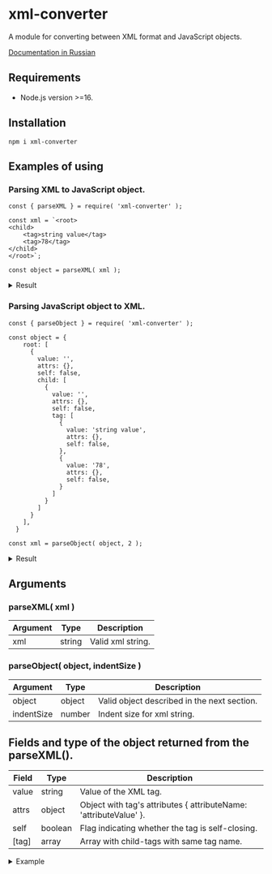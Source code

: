 # xml-converter

A module for converting between XML format and JavaScript objects.

[Documentation in Russian](lang/README-RU.md)

## Requirements

- Node.js version >=16.

## Installation

`npm i xml-converter`

## Examples of using

### Parsing XML to JavaScript object.
```
const { parseXML } = require( 'xml-converter' );

const xml = `<root>
<child>
    <tag>string value</tag>
    <tag>78</tag>
</child>
</root>`;

const object = parseXML( xml );
```
<details>
  <summary>Result</summary>
  
  ```
  //object
  {
    root: [
      {
        value: '',
        attrs: {},
        self: false,
        child: [
          {
            value: '',
            attrs: {},
            self: false,
            tag: [
              {
                value: 'string value',
                attrs: {},
                self: false,
              },
              {
                value: '78',
                attrs: {},
                self: false,
              }
            ]
          }
        ]
      }
    ],
  }
  ```
</details>

### Parsing JavaScript object to XML.
```
const { parseObject } = require( 'xml-converter' );

const object = {
    root: [
      {
        value: '',
        attrs: {},
        self: false,
        child: [
          {
            value: '',
            attrs: {},
            self: false,
            tag: [
              {
                value: 'string value',
                attrs: {},
                self: false,
              },
              {
                value: '78',
                attrs: {},
                self: false,
              }
            ]
          }
        ]
      }
    ],
  }

const xml = parseObject( object, 2 );
```

<details>
  <summary>Result</summary>
  
  ```
  //xml
  `<root>
  <child>
    <tag>string value</tag>
    <tag>78</tag>
  </child>
</root>`
  ```
</details>

## Arguments

### parseXML( xml )

| Argument | Type | Description |
| --- | --- | --- |
| xml | string | Valid xml string. |

### parseObject( object, indentSize )

| Argument | Type | Description |
| --- | --- | --- |
| object | object | Valid object described in the next section. |
| indentSize | number | Indent size for xml string. |

## Fields and type of the object returned from the parseXML().

| Field | Type | Description |
| --- | --- | --- |
| value | string | Value of the XML tag. |
| attrs | object | Object with tag's attributes { attributeName: 'attributeValue' }. |
| self | boolean | Flag indicating whether the tag is self-closing. |
| \[tag\] | array | Array with child-tags with same tag name. |

<details>
  <summary>Example</summary>
  
  ```
  //object
  {
    root: [ // root tag name
      { // object, root tag
        value: '', // root tag value
        attrs: {}, // root tag attributes
        self: false,
        child: [ // child tag name
          { // object, child tag
            value: '', // child tag value...
            attrs: {},
            self: false,
            tag: [
              {
                value: 'string value',
                attrs: {},
                self: false,
              },
              {
                value: '78',
                attrs: {},
                self: false,
              }
            ]
          }
        ]
      }
    ],
  }
  ```
</details>

